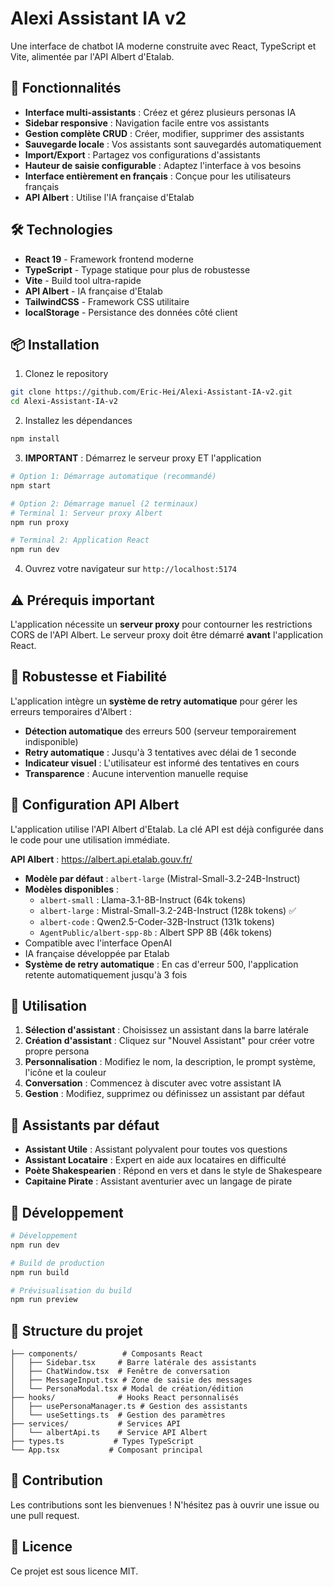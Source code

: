 # Alexi Assistant IA v2

Une interface de chatbot IA moderne construite avec React, TypeScript et Vite, alimentée par l'API Albert d'Etalab.

## 🚀 Fonctionnalités

- **Interface multi-assistants** : Créez et gérez plusieurs personas IA
- **Sidebar responsive** : Navigation facile entre vos assistants
- **Gestion complète CRUD** : Créer, modifier, supprimer des assistants
- **Sauvegarde locale** : Vos assistants sont sauvegardés automatiquement
- **Import/Export** : Partagez vos configurations d'assistants
- **Hauteur de saisie configurable** : Adaptez l'interface à vos besoins
- **Interface entièrement en français** : Conçue pour les utilisateurs français
- **API Albert** : Utilise l'IA française d'Etalab

## 🛠️ Technologies

- **React 19** - Framework frontend moderne
- **TypeScript** - Typage statique pour plus de robustesse
- **Vite** - Build tool ultra-rapide
- **API Albert** - IA française d'Etalab
- **TailwindCSS** - Framework CSS utilitaire
- **localStorage** - Persistance des données côté client

## 📦 Installation

1. Clonez le repository
```bash
git clone https://github.com/Eric-Hei/Alexi-Assistant-IA-v2.git
cd Alexi-Assistant-IA-v2
```

2. Installez les dépendances
```bash
npm install
```

3. **IMPORTANT** : Démarrez le serveur proxy ET l'application
```bash
# Option 1: Démarrage automatique (recommandé)
npm start

# Option 2: Démarrage manuel (2 terminaux)
# Terminal 1: Serveur proxy Albert
npm run proxy

# Terminal 2: Application React
npm run dev
```

4. Ouvrez votre navigateur sur `http://localhost:5174`

## ⚠️ **Prérequis important**

L'application nécessite un **serveur proxy** pour contourner les restrictions CORS de l'API Albert.
Le serveur proxy doit être démarré **avant** l'application React.

## 🔄 **Robustesse et Fiabilité**

L'application intègre un **système de retry automatique** pour gérer les erreurs temporaires d'Albert :
- **Détection automatique** des erreurs 500 (serveur temporairement indisponible)
- **Retry automatique** : Jusqu'à 3 tentatives avec délai de 1 seconde
- **Indicateur visuel** : L'utilisateur est informé des tentatives en cours
- **Transparence** : Aucune intervention manuelle requise

## 🔑 Configuration API Albert

L'application utilise l'API Albert d'Etalab. La clé API est déjà configurée dans le code pour une utilisation immédiate.

**API Albert** : https://albert.api.etalab.gouv.fr/
- **Modèle par défaut** : `albert-large` (Mistral-Small-3.2-24B-Instruct)
- **Modèles disponibles** :
  - `albert-small` : Llama-3.1-8B-Instruct (64k tokens)
  - `albert-large` : Mistral-Small-3.2-24B-Instruct (128k tokens) ✅
  - `albert-code` : Qwen2.5-Coder-32B-Instruct (131k tokens)
  - `AgentPublic/albert-spp-8b` : Albert SPP 8B (46k tokens)
- Compatible avec l'interface OpenAI
- IA française développée par Etalab
- **Système de retry automatique** : En cas d'erreur 500, l'application retente automatiquement jusqu'à 3 fois

## 📖 Utilisation

1. **Sélection d'assistant** : Choisissez un assistant dans la barre latérale
2. **Création d'assistant** : Cliquez sur "Nouvel Assistant" pour créer votre propre persona
3. **Personnalisation** : Modifiez le nom, la description, le prompt système, l'icône et la couleur
4. **Conversation** : Commencez à discuter avec votre assistant IA
5. **Gestion** : Modifiez, supprimez ou définissez un assistant par défaut

## 🎨 Assistants par défaut

- **Assistant Utile** : Assistant polyvalent pour toutes vos questions
- **Assistant Locataire** : Expert en aide aux locataires en difficulté
- **Poète Shakespearien** : Répond en vers et dans le style de Shakespeare
- **Capitaine Pirate** : Assistant aventurier avec un langage de pirate

## 🔧 Développement

```bash
# Développement
npm run dev

# Build de production
npm run build

# Prévisualisation du build
npm run preview
```

## 📁 Structure du projet

```
├── components/          # Composants React
│   ├── Sidebar.tsx     # Barre latérale des assistants
│   ├── ChatWindow.tsx  # Fenêtre de conversation
│   ├── MessageInput.tsx # Zone de saisie des messages
│   └── PersonaModal.tsx # Modal de création/édition
├── hooks/              # Hooks React personnalisés
│   ├── usePersonaManager.ts # Gestion des assistants
│   └── useSettings.ts  # Gestion des paramètres
├── services/           # Services API
│   └── albertApi.ts    # Service API Albert
├── types.ts           # Types TypeScript
└── App.tsx           # Composant principal
```

## 🤝 Contribution

Les contributions sont les bienvenues ! N'hésitez pas à ouvrir une issue ou une pull request.

## 📄 Licence

Ce projet est sous licence MIT.
